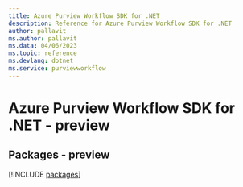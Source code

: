 ```yaml
---
title: Azure Purview Workflow SDK for .NET
description: Reference for Azure Purview Workflow SDK for .NET
author: pallavit
ms.author: pallavit
ms.data: 04/06/2023
ms.topic: reference
ms.devlang: dotnet
ms.service: purviewworkflow
---
```

# Azure Purview Workflow SDK for .NET - preview
## Packages - preview
[!INCLUDE [packages](purview-workflow-index.md)]